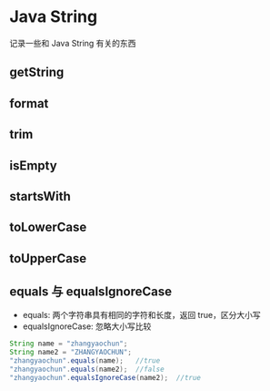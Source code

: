 # Java String 
记录一些和 Java String 有关的东西

## getString

## format

## trim

## isEmpty

## startsWith

## toLowerCase

## toUpperCase


## equals 与 equalsIgnoreCase

* equals: 两个字符串具有相同的字符和长度，返回 true，区分大小写
* equalsIgnoreCase: 忽略大小写比较


```java
String name = "zhangyaochun";
String name2 = "ZHANGYAOCHUN";
"zhangyaochun".equals(name);   //true
"zhangyaochun".equals(name2);  //false 
"zhangyaochun".equalsIgnoreCase(name2);  //true 
```